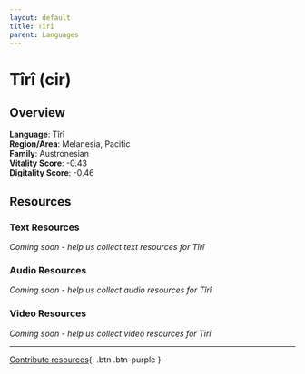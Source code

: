 ```yaml
---
layout: default
title: Tîrî
parent: Languages
---
```


# Tîrî (cir)

## Overview

**Language**: Tîrî  
**Region/Area**: Melanesia, Pacific  
**Family**: Austronesian  
**Vitality Score**: -0.43  
**Digitality Score**: -0.46  

## Resources

### Text Resources
*Coming soon - help us collect text resources for Tîrî*

### Audio Resources
*Coming soon - help us collect audio resources for Tîrî*

### Video Resources
*Coming soon - help us collect video resources for Tîrî*

---

[Contribute resources](https://fairtrain.github.io/){: .btn .btn-purple }
